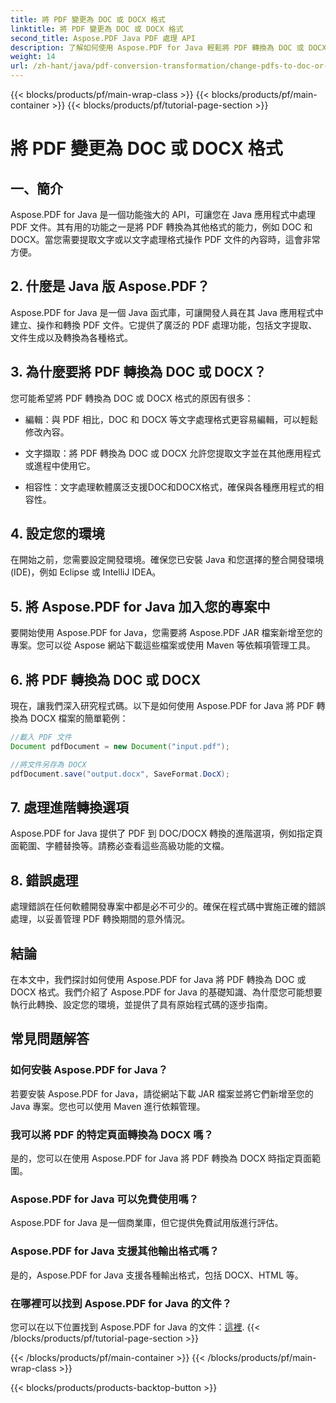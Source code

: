 ```yaml
---
title: 將 PDF 變更為 DOC 或 DOCX 格式
linktitle: 將 PDF 變更為 DOC 或 DOCX 格式
second_title: Aspose.PDF Java PDF 處理 API
description: 了解如何使用 Aspose.PDF for Java 輕鬆將 PDF 轉換為 DOC 或 DOCX 格式。包含原始碼和常見問題解答的逐步指南，可實現無縫文件轉換。
weight: 14
url: /zh-hant/java/pdf-conversion-transformation/change-pdfs-to-doc-or-docx-format/
---
```


{{< blocks/products/pf/main-wrap-class >}}
{{< blocks/products/pf/main-container >}}
{{< blocks/products/pf/tutorial-page-section >}}

# 將 PDF 變更為 DOC 或 DOCX 格式


## 一、簡介

Aspose.PDF for Java 是一個功能強大的 API，可讓您在 Java 應用程式中處理 PDF 文件。其有用的功能之一是將 PDF 轉換為其他格式的能力，例如 DOC 和 DOCX。當您需要提取文字或以文字處理格式操作 PDF 文件的內容時，這會非常方便。

## 2. 什麼是 Java 版 Aspose.PDF？

Aspose.PDF for Java 是一個 Java 函式庫，可讓開發人員在其 Java 應用程式中建立、操作和轉換 PDF 文件。它提供了廣泛的 PDF 處理功能，包括文字提取、文件生成以及轉換為各種格式。

## 3. 為什麼要將 PDF 轉換為 DOC 或 DOCX？

您可能希望將 PDF 轉換為 DOC 或 DOCX 格式的原因有很多：

- 編輯：與 PDF 相比，DOC 和 DOCX 等文字處理格式更容易編輯，可以輕鬆修改內容。

- 文字擷取：將 PDF 轉換為 DOC 或 DOCX 允許您提取文字並在其他應用程式或進程中使用它。

- 相容性：文字處理軟體廣泛支援DOC和DOCX格式，確保與各種應用程式的相容性。

## 4. 設定您的環境

在開始之前，您需要設定開發環境。確保您已安裝 Java 和您選擇的整合開發環境 (IDE)，例如 Eclipse 或 IntelliJ IDEA。

## 5. 將 Aspose.PDF for Java 加入您的專案中

要開始使用 Aspose.PDF for Java，您需要將 Aspose.PDF JAR 檔案新增至您的專案。您可以從 Aspose 網站下載這些檔案或使用 Maven 等依賴項管理工具。

## 6. 將 PDF 轉換為 DOC 或 DOCX

現在，讓我們深入研究程式碼。以下是如何使用 Aspose.PDF for Java 將 PDF 轉換為 DOCX 檔案的簡單範例：

```java
//載入 PDF 文件
Document pdfDocument = new Document("input.pdf");

//將文件另存為 DOCX
pdfDocument.save("output.docx", SaveFormat.DocX);
```

## 7. 處理進階轉換選項

Aspose.PDF for Java 提供了 PDF 到 DOC/DOCX 轉換的進階選項，例如指定頁面範圍、字體替換等。請務必查看這些高級功能的文檔。

## 8. 錯誤處理

處理錯誤在任何軟體開發專案中都是必不可少的。確保在程式碼中實施正確的錯誤處理，以妥善管理 PDF 轉換期間的意外情況。

## 結論

在本文中，我們探討如何使用 Aspose.PDF for Java 將 PDF 轉換為 DOC 或 DOCX 格式。我們介紹了 Aspose.PDF for Java 的基礎知識、為什麼您可能想要執行此轉換、設定您的環境，並提供了具有原始程式碼的逐步指南。

## 常見問題解答

### 如何安裝 Aspose.PDF for Java？

若要安裝 Aspose.PDF for Java，請從網站下載 JAR 檔案並將它們新增至您的 Java 專案。您也可以使用 Maven 進行依賴管理。

### 我可以將 PDF 的特定頁面轉換為 DOCX 嗎？

是的，您可以在使用 Aspose.PDF for Java 將 PDF 轉換為 DOCX 時指定頁面範圍。

### Aspose.PDF for Java 可以免費使用嗎？

Aspose.PDF for Java 是一個商業庫，但它提供免費試用版進行評估。

### Aspose.PDF for Java 支援其他輸出格式嗎？

是的，Aspose.PDF for Java 支援各種輸出格式，包括 DOCX、HTML 等。

### 在哪裡可以找到 Aspose.PDF for Java 的文件？

您可以在以下位置找到 Aspose.PDF for Java 的文件：[這裡](https://reference.aspose.com/pdf/java/).
{{< /blocks/products/pf/tutorial-page-section >}}

{{< /blocks/products/pf/main-container >}}
{{< /blocks/products/pf/main-wrap-class >}}

{{< blocks/products/products-backtop-button >}}
